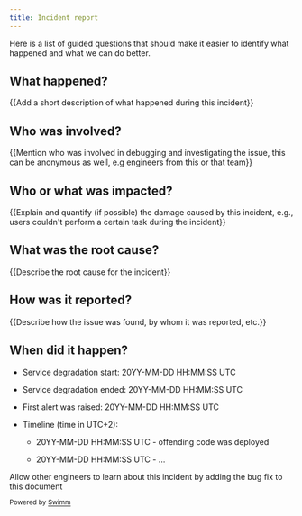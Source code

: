 ```yaml
---
title: Incident report
---
```

Here is a list of guided questions that should make it easier to identify what happened and what we can do better.

## What happened?

{{Add a short description of what happened during this incident}}

## Who was involved?

{{Mention who was involved in debugging and investigating the issue, this can be anonymous as well, e.g engineers from this or that team}}

## Who or what was impacted?

{{Explain and quantify (if possible) the damage caused by this incident, e.g., users couldn't perform a certain task during the incident}}

## What was the root cause?

{{Describe the root cause for the incident}}

## How was it reported?

{{Describe how the issue was found, by whom it was reported, etc.}}

## When did it happen?

- Service degradation start: 20YY-MM-DD HH:MM:SS UTC

- Service degradation ended: 20YY-MM-DD HH:MM:SS UTC

- First alert was raised: 20YY-MM-DD HH:MM:SS UTC

- Timeline (time in UTC+2):

  - 20YY-MM-DD HH:MM:SS UTC - offending code was deployed

  - 20YY-MM-DD HH:MM:SS UTC - ...

<SwmSnippetPlaceholder>

Allow other engineers to learn about this incident by adding the bug fix to this document

</SwmSnippetPlaceholder>

<SwmMeta repo-id="Z2l0aHViJTNBJTNBZWNvbW0lM0ElM0Ftb3NoaWtzd2ltbQ==" repo-name="ecomm"><sup>Powered by [Swimm](https://swimm-web-app--swmdv3-develop-staging-a696gm5o.web.app/)</sup></SwmMeta>
